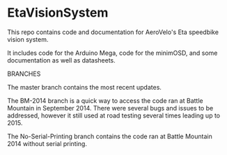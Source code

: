 EtaVisionSystem
===============

This repo contains code and documentation for AeroVelo's Eta speedbike vision system.

It includes code for the Arduino Mega, code for the minimOSD, and some documentation as well as datasheets.


BRANCHES

The master branch contains the most recent updates.

The BM-2014 branch is a quick way to access the code ran at Battle Mountain in September 2014. There were several bugs and issues to be addressed, however it still used at road testing several times leading up to 2015.

The No-Serial-Printing branch contains the code ran at Battle Mountain 2014 without serial printing.
